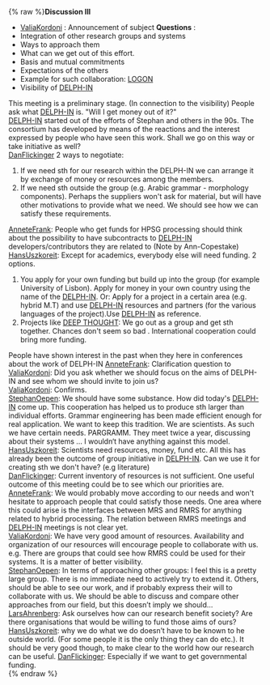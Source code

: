 {% raw %}**Discussion III**

- [ValiaKordoni](../ValiaKordoni) : Announcement of subject **Questions**
:
- Integration of other research groups and systems
- Ways to approach them
- What can we get out of this effort.
- Basis and mutual commitments
- Expectations of the others
- Example for such collaboration:
[LOGON](http://www.emmtee.net/index.php?page=1&lang=en/)
- Visibility of [DELPH-IN](http://www.delph-in.net/)

This meeting is a preliminary stage. (In connection to the visibility)
People ask what [DELPH-IN](http://www.delph-in.net/) is. "Will I get
money out of it?"\
[DELPH-IN](http://www.delph-in.net/) started out of the efforts of
Stephan and others in the 90s. The consortium has developed by means of
the reactions and the interest expressed by people who have seen this
work. Shall we go on this way or take initiative as well?\
[DanFlickinger](../DanFlickinger) 2 ways to negotiate:

1. If we need sth for our research within the DELPH-IN we can arrange
it by exchange of money or resources among the members.
2. If we need sth outside the group (e.g. Arabic grammar - morphology
components). Perhaps the suppliers won't ask for material, but will
have other motivations to provide what we need. We should see how we
can satisfy these requirements.

[AnneteFrank](/AnneteFrank): People who get funds for HPSG processing
should think about the possibility to have subcontracts to
[DELPH-IN](http://www.delph-in.net/) developers/contributors they are
related to (Note by Ann-Copestake)\
[HansUszkoreit](../HansUszkoreit): Except for academics, everybody else
will need funding. 2 options.

1. You apply for your own funding but build up into the group (for
example University of Lisbon). Apply for money in your own country
using the name of the [DELPH-IN](http://www.delph-in.net/). Or:
Apply for a project in a certain area (e.g. hybrid M.T) and use
[DELPH-IN](http://www.delph-in.net/) resources and partners (for the
various languages of the project).Use
[DELPH-IN](http://www.delph-in.net/) as reference.
2. Projects like [DEEP THOUGHT](http://www.project-deepthought.net/):
We go out as a group and get sth together. Chances don't seem so bad
. International cooperation could bring more funding.

People have shown interest in the past when they here in conferences
about the work of DELPH-IN [AnneteFrank](/AnneteFrank): Clarification
question to [ValiaKordoni](../ValiaKordoni): Did you ask whether we should
focus on the aims of DELPH-IN and see whom we should invite to join
us?\
[ValiaKordoni](../ValiaKordoni): Confirms.\
[StephanOepen](../StephanOepen): We should have some substance. How did
today's [DELPH-IN](http://www.delph-in.net/) come up. This cooperation
has helped us to produce sth larger than individual efforts. Grammar
engineering has been made efficient enough for real application. We want
to keep this tradition. We are scientists. As such we have certain
needs. PARGRAMM. They meet twice a year, discussing about their systems
… I wouldn‘t have anything against this model.\
[HansUszkoreit](../HansUszkoreit): Scientists need resources, money, fund
etc. All this has already been the outcome of group initiative in
[DELPH-IN](http://www.delph-in.net/). Can we use it for creating sth we
don't have? (e.g literature)\
[DanFlickinger](../DanFlickinger): Current inventory of resources is not
sufficient. One useful outcome of this meeting could be to see which our
priorities are.\
[AnneteFrank](/AnneteFrank): We would probably move according to our
needs and won't hesitate to approach people that could satisfy those
needs. One area where this could arise is the interfaces between MRS and
RMRS for anything related to hybrid processing. The relation between
RMRS meetings and [DELPH-IN](http://www.delph-in.net/) meetings is not
clear yet.\
[ValiaKordoni](../ValiaKordoni): We have very good amount of resources.
Availability and organization of our resources will encourage people to
collaborate with us. e.g. There are groups that could see how RMRS could
be used for their systems. It is a matter of better visibility.\
[StephanOepen](../StephanOepen): In terms of approaching other groups: I
feel this is a pretty large group. There is no immediate need to
actively try to extend it. Others, should be able to see our work, and
if probably express their will to collaborate with us. We should be able
to discuss and compare other approaches from our field, but this doesn’t
imply we should…\
[LarsAhrenberg](/LarsAhrenberg): Ask ourselves how can our research
benefit society? Are there organisations that would be willing to fund
those aims of ours?\
[HansUszkoreit](../HansUszkoreit): why we do what we do doesn’t have to be
known to he outside world. (For some people it is the only thing they
can do etc.). It should be very good though, to make clear to the world
how our research can be useful. [DanFlickinger](../DanFlickinger):
Especially if we want to get governmental funding.  
<update date omitted for speed>{% endraw %}